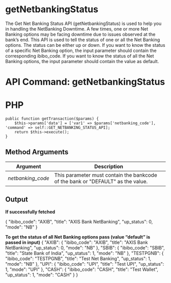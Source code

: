 # getNetbankingStatus

The Get Net Banking Status API (getNetbankingStatus) is used to help you in handling the NetBanking Downtime. A few times, one or more Net Banking options may be facing downtime due to issues observed at the bank’s end. This API is used to tell the status of one or all the Net Banking options. The status can be either up or down. If you want to know the status of a specific Net Banking option, the input parameter should contain the corresponding ibibo_code. If you want to know the status of all the Net Banking options, the input parameter should contain the value as default.

# API Command: getNetbankingStatus


# PHP

    public function getTransaction($params) {
        $this->params['data'] = ['var1' => $params['netbanking_code'], 'command' => self::GET_NETBANKING_STATUS_API];
        return $this->execute();
    }

## Method Arguments


Argument |  Description
------------ | --------------------------
*netbanking_code* | This parameter must contain the bankcode of the bank or "DEFAULT" as the value.

## Output


**If successfully fetched**

{
      "ibibo_code": "AXIB",
      "title": "AXIS Bank NetBanking",
      "up_status": 0,
      "mode": "NB"
}


**To get the status of all Net Banking options pass (value “default” is passed in input)**
{
      "AXIB": {
            "ibibo_code": "AXIB",
            "title": "AXIS Bank NetBanking",
            "up_status": 0,
            "mode": "NB"
      },
      "SBIB": {
            "ibibo_code": "SBIB",
            "title": "State Bank of India",
            "up_status": 1,
            "mode": "NB"
      },
      "TESTPGNB": {
            "ibibo_code": "TESTPGNB",
            "title": "Test Net Banking",
            "up_status": 1,
            "mode": "NB"
      },
      "UPI": {
            "ibibo_code": "UPI",
            "title": "Test UPI",
            "up_status": 1,
            "mode": "UPI"
      },
      "CASH": {
            "ibibo_code": "CASH",
            "title": "Test Wallet",
            "up_status": 1,
            "mode": "CASH"
      }
}
